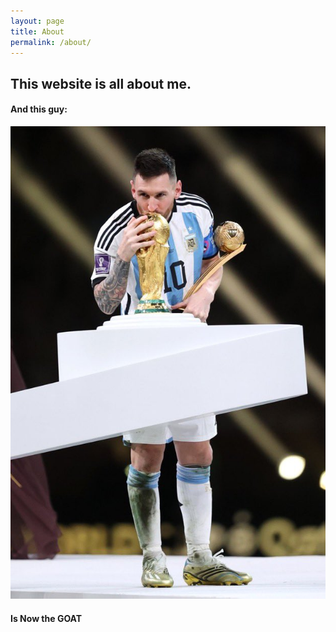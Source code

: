 ```yaml
---
layout: page
title: About
permalink: /about/
---
```


## This website is all about me.

#### And this guy:
![La Pulga](/images/messi1.JPG)
#### Is Now the GOAT
